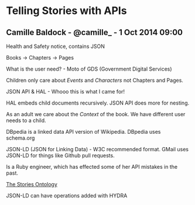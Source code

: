 # Telling Stories with APIs

## Camille Baldock - @camille_ - 1 Oct 2014 09:00

Health and Safety notice, contains JSON

Books -> Chapters -> Pages

What is the user need? - Moto of GDS (Government Digital Services)

Children only care about _Events_ and _Characters_ not Chapters and Pages.

JSON API & HAL - Whooo this is what I came for!

HAL embeds child documents recursively.
JSON API does more for nesting.

As an adult we care about the _Context_ of the book. We have different user needs to a child.

DBpedia is a linked data API version of Wikipedia.
DBpedia uses schema.org

JSON-LD (JSON for Linking Data) - W3C recommended format.
GMail uses JSON-LD for things like Github pull requests.

Is a Ruby engineer, which has effected some of her API mistakes in the past.

[The Stories Ontology](http://www.contextus.net/stories)

JSON-LD can have operations added with HYDRA




